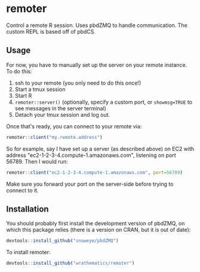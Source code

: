 # remoter

Control a remote R session.  Uses pbdZMQ to handle communication.
The custom REPL is based off of pbdCS.


## Usage

For now, you have to manually set up the server on your remote
instance.  To do this:

1. ssh to your remote (you only need to do this once!)
2. Start a tmux session
3. Start R
4. `remoter::server()` (optionally, specify a custom port, or `showmsg=TRUE` to see messages in the server terminal)
5. Detach your tmux session and log out.

Once that's ready, you can connect to your remote via:

```r
remoter::client("my.remote.address")
```

So for example, say I have set up a server (as described above)
on EC2 with address "ec2-1-2-3-4.compute-1.amazonaws.com",
listening on port 56789. Then I would run:

```r
remoter::client("ec2-1-2-3-4.compute-1.amazonaws.com", port=56789)
```

Make sure you forward your port on the server-side before trying to
connect to it.



## Installation

You should probably first install the development version of
pbdZMQ, on which this package relies (there is a version on CRAN,
but it is out of date):

```r
devtools::install_github("snoweye/pbdZMQ")
```

To install remoter:

```r
devtools::install_github("wrathematics/remoter")
```
